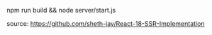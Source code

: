 npm run build && node server/start.js


source:
    https://github.com/sheth-jay/React-18-SSR-Implementation
